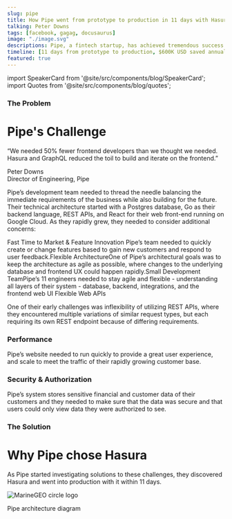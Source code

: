 ```yaml
---
slug: pipe
title: How Pipe went from prototype to production in 11 days with Hasura
talking: Peter Downs
tags: [facebook, gagag, docusaurus]
image: "./image.svg"
descriptions: Pipe, a fintech startup, has achieved tremendous success in just a year - over 3,500 customers and over $1 Billion in ARR - and all this with just 11 engineers. Helping fuel this efficiency was Pipe’s decision early on to make Hasura an essential part of their technical architecture, which has provided tangible benefits to their dev processes and their bottom line.
timeline: [11 days from prototype to production, $600K USD saved annually (50% fewer devs), 90% reduction in time for new feature dev]
featured: true
---
```


import SpeakerCard from '@site/src/components/blog/SpeakerCard';
import Quotes from '@site/src/components/blog/quotes';

<SpeakerCard
  quote="Hasura is a fantastic way to create a data fetching layer to our database. It’s ultra-stable and often better at planning queries than ones we were writing ourselves."
  name="Peter Downs"
  title="Director of Engineering, Pipe"
  image="/alekhaweb/img/peter.png"
/>





### The Problem
# Pipe's Challenge

        
“We needed 50% fewer frontend developers than we thought we needed. Hasura and GraphQL reduced the toil to build and iterate on the frontend.”
    
Peter Downs  
Director of Engineering, Pipe 
    
Pipe’s development team needed to thread the needle balancing the immediate requirements of the business while also building for the future. Their technical architecture started with a Postgres database, Go as their backend language, REST APIs, and React for their web front-end running on Google Cloud. As they rapidly grew, they needed to consider additional concerns:

Fast Time to Market &amp; Feature Innovation Pipe’s team needed to quickly create or change features based to gain new customers and respond to user feedback.Flexible ArchitectureOne of Pipe’s architectural goals was to keep the architecture as agile as possible, where changes to the underlying database and frontend UX could happen rapidly.Small Development TeamPipe’s 11 engineers needed to stay agile and flexible - understanding all layers of their system - database, backend, integrations, and the frontend web UI Flexible Web APIs

  
  One of their early challenges was inflexibility of utilizing REST APIs, where they encountered multiple variations of similar request types, but each requiring its own REST endpoint because of differing requirements.
        
### Performance

Pipe’s website needed to run quickly to provide a great user experience, and scale to meet the traffic of their rapidly growing customer base.
        
### Security &amp; Authorization
        
Pipe’s system stores sensitive financial and customer data of their customers and they needed to make sure that the data was secure and that users could only view data they were authorized to see.


<SpeakerCard
  quote="“… Basically, we’re seeing that it takes only about a tenth of the time to develop a new page in our application or a new component based on having adopted Hasura.”"
  name="Peter Downs"
  title="Director of Engineering, Pipe"
  image=""
/>

### The Solution
# Why Pipe chose Hasura

As Pipe started investigating solutions to these challenges, they discovered Hasura and went into production with it within 11 days.

![MarineGEO circle logo](https://hasura.io/static/pipe_arch-8fa7fde158eefeed4f700072cc8b543d.png)

<ImageExplained> Pipe architecture diagram </ImageExplained>

